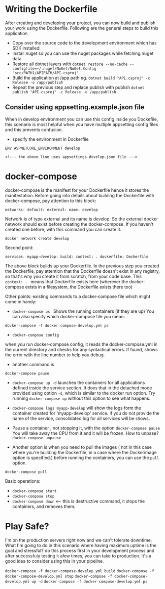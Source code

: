 # Writing the Dockerfile
After creating and developing your project, you can now build and publish your work using the Dockerfile.
Following are the general steps to build this application
- Copy over the source code to the development environment which has SDK installed.
- Install nuget so you can use the nuget packages while fetching nuget data
- Restore all dotnet layers with `dotnet restore --no-cache --configfile=~/.nuget/NuGet/NuGet.Config "src/PATH1/APIPATH/API.csproj"`
- Build the application at /app path eg. `dotnet build "API.csproj" -c Release -o /app/publish`
- Repeat the previous step and replace publish with publish `dotnet publish "API.csproj" -c Release -o /app/publish`

## Consider using appsetting.example.json file
When in develop environment you can use this config inside you Dockefile, this scenario is most helpful when you have multiple appsetting config files and this prevents confusion. 
- specify the environment in Dockerfile

`ENV ASPNETCORE_ENVIRONMENT develop`

`<!--- the above line uses appsettings.develop.json file --->`

# docker-compose
docker-compose is the manifest for your Dockerfile hence it stores the manifestation. Before going into details about building the Dockerfile with docker-compose, 
pay attention to this block:

`networks:
  default:
    external:
      name: develop`

Network is of type external and its name is develop. So the external docker network should exist before creating the docker-compose. If you haven't created one before, with this command you can create it.

`docker network create develop`


Second point:

`services:
  myapp-develop:
    build:
      context: .
      dockerfile: Dockerfile`
      
The above block builds up your Dockerfile. In the previous step you created the Dockerfile, pay attention that the Dockerfile doesn't exist in any registry, so that's why you create it from scratch, from your code base. 
This `context: . ` means that Dockerfile exists here (wherever the docker-compose exists in a filesystem, the Dockerfile exists there too)


Other points:
existing commands to a docker-compose file which might come in handy:

- `docker-compose ps `
Shows the running containers (if they are up)
You can also specify which docker-compose file you mean:

`docker-compose -f docker-compose-develop.yml ps `


- `docker-compose config`

when you run docker-compose config, it reads the docker-compose.yml in the current directory and checks for any syntactical errors. If found, shows the error with the line number to help you debug.


- another command is 

`docker-compose pause `


- `docker-compose up -d` 
launches the containers for all applications defined inside the service section. It does that in the detached mode provided using option `-d`, which is similar to the docker run option. Try running `docker-compose up` without this option to see what happens.


- `docker-compose logs myapp-develop`
will show the logs form the container created for 'myapp-develop' service. If you do not provide the name of the service, consolidated log for all services will be shows.


- Pause a container , not stopping it, with the option `docker-compose pause`
You will take away the CPU from it and it will be frozen. 
How to unpase? `docker-compose unpause`


- Another option is when you need to pull the images ( not in this case where you're building the Dockerfile, in a case where the Dockerimage option is specified.) before running the containers, you can use the `pull` option.

`docker-compose pull`

Basic operations:
- `docker-compose start`
- `docker-compose stop`
- `docker-compose down` <-- this is destructive command, it stops the containers, and removes them.


# Play Safe?
I'm on the production servers right now and we can't tolerate downtime, What I'm going to do in this scenario where having maximum uptime is the goal and stressful?
do this process first in your development process and after successfuly testing it afew times, you can take to production. It's a good idea to consider using this in your pipeline.

`docker-compose -f docker-compose-develop.yml build`
`docker-compose -f docker-compose-develop.yml stop`
`docker-compose -f docker-compose-develop.yml up -d`
`docker-compose -f docker-compose-develop.yml ps`
